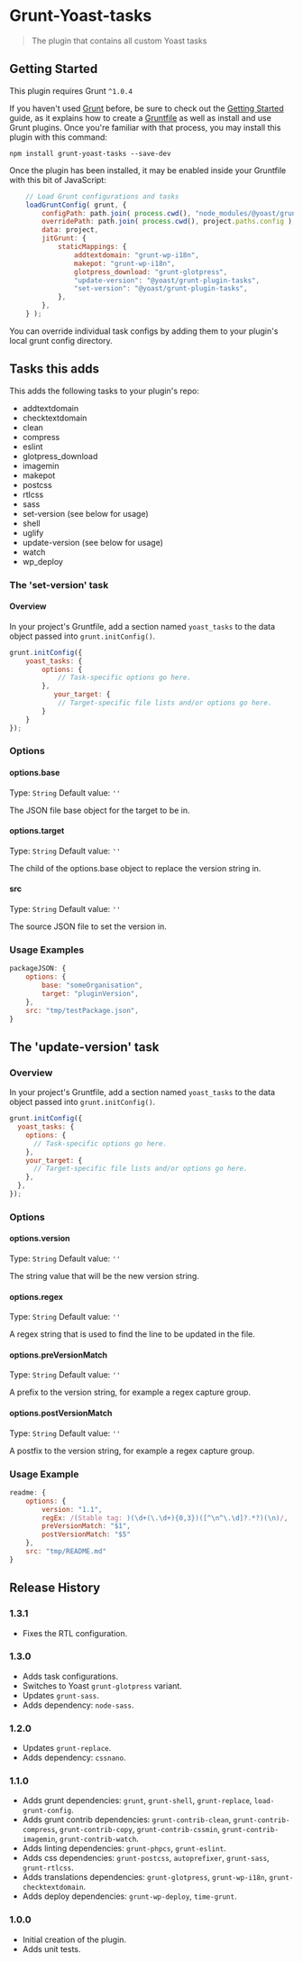 # Grunt-Yoast-tasks

> The plugin that contains all custom Yoast tasks

## Getting Started
This plugin requires Grunt `^1.0.4`

If you haven't used [Grunt](http://gruntjs.com/) before, be sure to check out the [Getting Started](http://gruntjs.com/getting-started) guide, as it explains how to create a [Gruntfile](http://gruntjs.com/sample-gruntfile) as well as install and use Grunt plugins. Once you're familiar with that process, you may install this plugin with this command:

```shell
npm install grunt-yoast-tasks --save-dev
```

Once the plugin has been installed, it may be enabled inside your Gruntfile with this bit of JavaScript:

```js
	// Load Grunt configurations and tasks
	loadGruntConfig( grunt, {
		configPath: path.join( process.cwd(), "node_modules/@yoast/grunt-plugin-tasks/config/" ),
		overridePath: path.join( process.cwd(), project.paths.config ),
		data: project,
		jitGrunt: {
			staticMappings: {
				addtextdomain: "grunt-wp-i18n",
				makepot: "grunt-wp-i18n",
				glotpress_download: "grunt-glotpress",
				"update-version": "@yoast/grunt-plugin-tasks",
				"set-version": "@yoast/grunt-plugin-tasks",
			},
		},
	} );
```

You can override individual task configs by adding them to your plugin's local grunt config directory.

## Tasks this adds

This adds the following tasks to your plugin's repo:

* addtextdomain
* checktextdomain
* clean
* compress
* eslint
* glotpress_download
* imagemin
* makepot
* postcss
* rtlcss
* sass
* set-version (see below for usage)
* shell
* uglify
* update-version (see below for usage)
* watch
* wp_deploy

### The 'set-version' task

#### Overview
In your project's Gruntfile, add a section named `yoast_tasks` to the data object passed into `grunt.initConfig()`.

```js
grunt.initConfig({
    yoast_tasks: {
        options: {
            // Task-specific options go here.
        },
           your_target: {
            // Target-specific file lists and/or options go here.
        }
    }
});
```

### Options

#### options.base
Type: `String`
Default value: `''`

The JSON file base object for the target to be in.

#### options.target
Type: `String`
Default value: `''`

The child of the options.base object to replace the version string in.

#### src
Type: `String`
Default value: `''`

The source JSON file to set the version in.

### Usage Examples

```js
packageJSON: {
	options: {
	    base: "someOrganisation",
	    target: "pluginVersion",
	},
	src: "tmp/testPackage.json",
}
```


## The 'update-version' task

### Overview
In your project's Gruntfile, add a section named `yoast_tasks` to the data object passed into `grunt.initConfig()`.

```js
grunt.initConfig({
  yoast_tasks: {
    options: {
      // Task-specific options go here.
    },
    your_target: {
      // Target-specific file lists and/or options go here.
    },
  },
});
```

### Options

#### options.version
Type: `String`
Default value: `''`

The string value that will be the new version string.

#### options.regex
Type: `String`
Default value: `''`

A regex string that is used to find the line to be updated in the file.

#### options.preVersionMatch
Type: `String`
Default value: `''`

A prefix to the version string, for example a regex capture group.
#### options.postVersionMatch
Type: `String`
Default value: `''`

A postfix to the version string, for example a regex capture group.

### Usage Example
```js
readme: {
	options: {
	    version: "1.1",
	    regEx: /(Stable tag: )(\d+(\.\d+){0,3})([^\n^\.\d]?.*?)(\n)/,
	    preVersionMatch: "$1",
	    postVersionMatch: "$5"
	},
    src: "tmp/README.md"
}
```

## Release History
### 1.3.1
- Fixes the RTL configuration.

### 1.3.0
- Adds task configurations.
- Switches to Yoast `grunt-glotpress` variant.
- Updates `grunt-sass`.
- Adds dependency: `node-sass`.

### 1.2.0
- Updates `grunt-replace`.
- Adds dependency: `cssnano`.

### 1.1.0
- Adds grunt dependencies: `grunt`, `grunt-shell`, `grunt-replace`, `load-grunt-config`.
- Adds grunt contrib dependencies: `grunt-contrib-clean`, `grunt-contrib-compress`, `grunt-contrib-copy`, `grunt-contrib-cssmin`, `grunt-contrib-imagemin`, `grunt-contrib-watch`.
- Adds linting dependencies: `grunt-phpcs`, `grunt-eslint`.
- Adds css dependencies: `grunt-postcss`, `autoprefixer`, `grunt-sass`, `grunt-rtlcss`.
- Adds translations dependencies: `grunt-glotpress`, `grunt-wp-i18n`, `grunt-checktextdomain`.
- Adds deploy dependencies: `grunt-wp-deploy`, `time-grunt`.

### 1.0.0
- Initial creation of the plugin.
- Adds unit tests.
